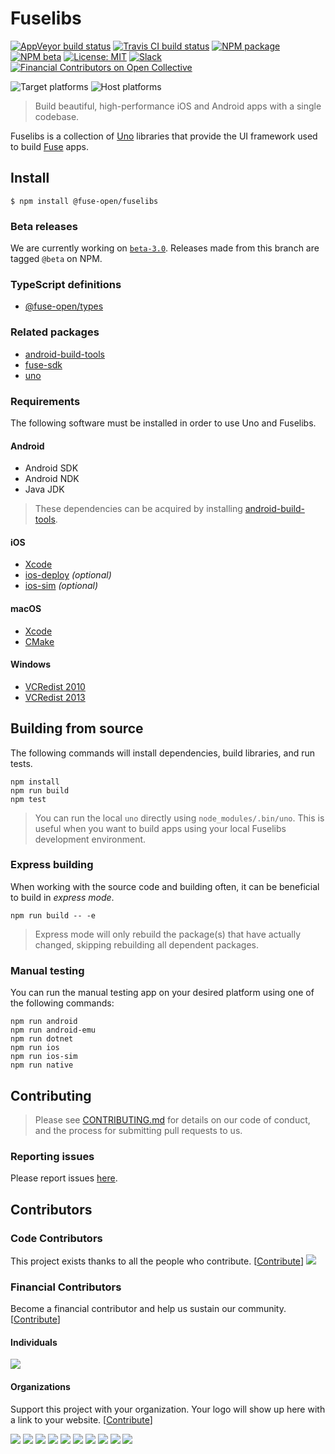 # Fuselibs

[![AppVeyor build status](https://img.shields.io/appveyor/ci/fusetools/fuselibs-public/master.svg?logo=appveyor&logoColor=silver&style=flat-square)](https://ci.appveyor.com/project/fusetools/fuselibs-public/branch/master)
[![Travis CI build status](https://img.shields.io/travis/fuse-open/fuselibs/master.svg?style=flat-square)](https://travis-ci.org/fuse-open/fuselibs)
[![NPM package](https://img.shields.io/npm/v/@fuse-open/fuselibs.svg?style=flat-square)](https://www.npmjs.com/package/@fuse-open/fuselibs)
[![NPM beta](https://img.shields.io/npm/v/@fuse-open/fuselibs/beta.svg?style=flat-square)](https://www.npmjs.com/package/@fuse-open/fuselibs)
[![License: MIT](https://img.shields.io/github/license/fuse-open/fuselibs.svg?style=flat-square)](LICENSE.txt)
[![Slack](https://img.shields.io/badge/chat-on%20slack-blue.svg?style=flat-square)](https://fusecommunity.slack.com/)
[![Financial Contributors on Open Collective](https://opencollective.com/fuse-open/all/badge.svg?label=financial+contributors&style=flat-square)](https://opencollective.com/fuse-open)

![Target platforms](https://img.shields.io/badge/target%20os-Android%20%7C%20iOS%20%7C%20Linux%20%7C%20macOS%20%7C%20Windows-7F5AB6?style=flat-square&logo=android&logoColor=silver)
![Host platforms](https://img.shields.io/badge/host%20os-Linux%20%7C%20macOS%20%7C%20Windows-7F5AB6?style=flat-square)

> Build beautiful, high-performance iOS and Android apps with a single codebase.

Fuselibs is a collection of [Uno](https://github.com/fuse-open/uno#readme) libraries that provide
the UI framework used to build [Fuse](https://fuseopen.com/) apps.

## Install

```
$ npm install @fuse-open/fuselibs
```

### Beta releases

We are currently working on [`beta-3.0`](https://github.com/fuse-open/fuselibs/tree/beta-3.0). Releases made from this branch are tagged `@beta` on NPM.

### TypeScript definitions

* [@fuse-open/types](https://www.npmjs.com/package/@fuse-open/types)

### Related packages

* [android-build-tools](https://www.npmjs.com/package/android-build-tools)
* [fuse-sdk](https://www.npmjs.com/package/fuse-sdk)
* [uno](https://www.npmjs.com/package/@fuse-open/uno)

### Requirements

The following software must be installed in order to use Uno and Fuselibs.

#### Android

* Android SDK
* Android NDK
* Java JDK

> These dependencies can be acquired by installing [android-build-tools](https://www.npmjs.com/package/android-build-tools).

#### iOS

* [Xcode](https://developer.apple.com/xcode/)
* [ios-deploy](https://www.npmjs.com/package/ios-deploy) *(optional)*
* [ios-sim](https://www.npmjs.com/package/ios-sim) *(optional)*

#### macOS

* [Xcode](https://developer.apple.com/xcode/)
* [CMake](https://cmake.org/)

#### Windows

* [VCRedist 2010](https://www.microsoft.com/en-us/download/confirmation.aspx?id=26999)
* [VCRedist 2013](https://www.microsoft.com/en-gb/download/details.aspx?id=40784)

## Building from source

The following commands will install dependencies, build libraries, and
run tests.

```
npm install
npm run build
npm test
```

> You can run the local `uno` directly using `node_modules/.bin/uno`. This
is useful when you want to build apps using your local Fuselibs development
environment.

### Express building

When working with the source code and building often, it can be beneficial
to build in *express mode*.

```
npm run build -- -e
```

> Express mode will only rebuild the package(s) that have actually changed,
skipping rebuilding all dependent packages.

### Manual testing

You can run the manual testing app on your desired platform using one of
the following commands:

```
npm run android
npm run android-emu
npm run dotnet
npm run ios
npm run ios-sim
npm run native
```

## Contributing

> Please see [CONTRIBUTING.md](CONTRIBUTING.md) for details on our code of
conduct, and the process for submitting pull requests to us.

### Reporting issues

Please report issues [here](https://github.com/fuse-open/fuselibs/issues).

## Contributors

### Code Contributors

This project exists thanks to all the people who contribute. [[Contribute](CONTRIBUTING.md)]
<a href="https://github.com/fuse-open/fuselibs/graphs/contributors"><img src="https://opencollective.com/fuse-open/contributors.svg?width=890&button=false" /></a>

### Financial Contributors

 Become a financial contributor and help us sustain our community. [[Contribute](https://opencollective.com/fuse-open/contribute)]

#### Individuals

<a href="https://opencollective.com/fuse-open"><img src="https://opencollective.com/fuse-open/individuals.svg?width=890"></a>

#### Organizations

Support this project with your organization. Your logo will show up here with a link to your website. [[Contribute](https://opencollective.com/fuse-open/contribute)]

<a href="https://opencollective.com/fuse-open/organization/0/website"><img src="https://opencollective.com/fuse-open/organization/0/avatar.svg"></a>
<a href="https://opencollective.com/fuse-open/organization/1/website"><img src="https://opencollective.com/fuse-open/organization/1/avatar.svg"></a>
<a href="https://opencollective.com/fuse-open/organization/2/website"><img src="https://opencollective.com/fuse-open/organization/2/avatar.svg"></a>
<a href="https://opencollective.com/fuse-open/organization/3/website"><img src="https://opencollective.com/fuse-open/organization/3/avatar.svg"></a>
<a href="https://opencollective.com/fuse-open/organization/4/website"><img src="https://opencollective.com/fuse-open/organization/4/avatar.svg"></a>
<a href="https://opencollective.com/fuse-open/organization/5/website"><img src="https://opencollective.com/fuse-open/organization/5/avatar.svg"></a>
<a href="https://opencollective.com/fuse-open/organization/6/website"><img src="https://opencollective.com/fuse-open/organization/6/avatar.svg"></a>
<a href="https://opencollective.com/fuse-open/organization/7/website"><img src="https://opencollective.com/fuse-open/organization/7/avatar.svg"></a>
<a href="https://opencollective.com/fuse-open/organization/8/website"><img src="https://opencollective.com/fuse-open/organization/8/avatar.svg"></a>
<a href="https://opencollective.com/fuse-open/organization/9/website"><img src="https://opencollective.com/fuse-open/organization/9/avatar.svg"></a>
